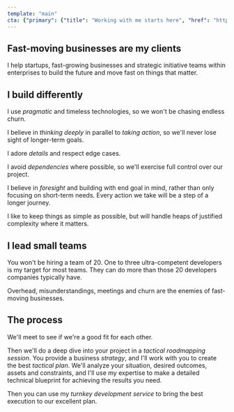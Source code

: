 ```yaml
---
template: "main"
cta: {"primary": {"title": "Working with me starts here", "href": "http://example.com/"}}
---
```



## Fast-moving businesses are my clients

I help startups, fast-growing businesses and strategic initiative teams within enterprises to build the future and move fast on things that matter.


## I build differently

I use *pragmatic* and timeless technologies, so we won't be chasing endless churn.

I believe in *thinking deeply* in parallel to *taking action*, so we'll never lose sight of longer-term goals.

I adore *details* and respect edge cases.

I avoid *dependencies* where possible, so we'll exercise full control over our project.

I believe in *foresight* and building with end goal in mind, rather than only focusing on short-term needs. Every action we take will be a step of a longer journey.

I like to keep things as simple as possible, but will handle heaps of justified complexity where it matters.


## I lead small teams

You won't be hiring a team of 20. One to three ultra-competent developers is my target for most teams. They can do more than those 20 developers companies typically have.

Overhead, misunderstandings, meetings and churn are the enemies of fast-moving businesses.


## The process

We'll meet to see if we're a good fit for each other.

Then we'll do a deep dive into your project in a _tactical roadmapping session_. You provide a business _strategy_, and I'll work with you to create the best _tactical plan_. We'll analyze your situation, desired outcomes, assets and constraints, and I'll use my expertise to make a detailed technical blueprint for achieving the results you need.

Then you can use my _turnkey development service_ to bring the best execution to our excellent plan.

<x-cta></x-cta>
